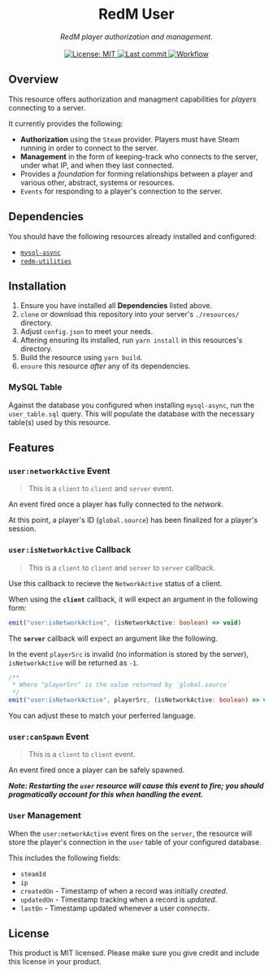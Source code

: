 <h1 align="center">RedM User</h1>

<p align="center">
  <i>RedM player authorization and management.</i>
  <br>
  <br>
  <a href="https://github.com/d0p3t/fivem-ts-boilerplate/blob/master/LICENSE">
    <img src="https://img.shields.io/badge/License-MIT-blue.svg?style=flat" alt="License: MIT">
  </a>
  <a href="https://github.com/Ascent-Gaming/redm-user/commits/master">
    <img src="https://img.shields.io/github/last-commit/Ascent-Gaming/redm-user.svg?style=flat" alt="Last commit">
  </a>
  <a href="">
    <img src="https://img.shields.io/github/workflow/status/Ascent-Gaming/redm-user/Node.js%20CI" alt="Workflow">
  </a>
</p>

## Overview

This resource offers authorization and managment capabilities for *players* connecting to a server.

It currently provides the following:

- **Authorization** using the `Steam` provider. Players must have Steam running in order to connect to the server.
- **Management** in the form of keeping-track who connects to the server, under what IP, and when they last connected.
- Provides a *foundation* for forming relationships between a player and various other, abstract, systems or resources.
- `Events` for responding to a player's connection to the server.

## Dependencies

You should have the following resources already installed and configured:

- [`mysql-async`](https://github.com/amakuu/mysql-async-temporary)
- [`redm-utilities`](https://github.com/Ascent-Gaming/redm-utilities)

## Installation

1. Ensure you have installed all **Dependencies** listed above.
2. `clone` or download this repository into your server's `./resources/` directory.
3. Adjust `config.json` to meet your needs.
4. Aftering ensuring its installed, run `yarn install` in this resources's directory.
5. Build the resource using `yarn build`.
6. `ensure` this resource *after* any of its dependencies.

### MySQL Table

Against the database you configured when installing `mysql-async`, run the `user_table.sql` query. This will populate the database with the necessary table(s) used by this resource.

## Features

### `user:networkActive` Event

> This is a `client` to `client` and `server` event.

An event fired once a player has fully connected to the *network*.

At this point, a player's ID (`global.source`) has been finalized for a player's session.

### `user:isNetworkActive` Callback

> This is a `client` to `client` and `server` to `server` callback.

Use this callback to recieve the `NetworkActive` status of a client.

When using the **`client`** callback, it will expect an argument in the following form:

```TypeScript
emit("user:isNetworkActive", (isNetworkActive: boolean) => void)
```

The **`server`** callback will expect an argument like the following.

In the event `playerSrc` is invalid (no information is stored by the server), `isNetworkActive` will be returned as `-1`.

```TypeScript
/**
 * Where "playerSrc" is the value returned by `global.source`
 */
emit("user:isNetworkActive", playerSrc, (isNetworkActive: boolean) => void)
```

You can adjust these to match your perferred language.

### `user:canSpawn` Event

> This is a `client` to `client` event.

An event fired once a player can be safely spawned.

***Note: Restarting the `user` resource will cause this event to fire; you should pragmatically account for this when handling the event.***

### `User` Management

When the `user:networkActive` event fires on the `server`, the resource will store the player's connection in the `user` table of your configured database.

This includes the following fields:

- `steamId`
- `ip`
- `createdOn` - Timestamp of when a record was initially *created*.
- `updatedOn` - Timestamp tracking when a record is *updated*.
- `lastOn` - Timestamp updated whenever a user *connects*.

## License
This product is MIT licensed. Please make sure you give credit and include this license in your product.
